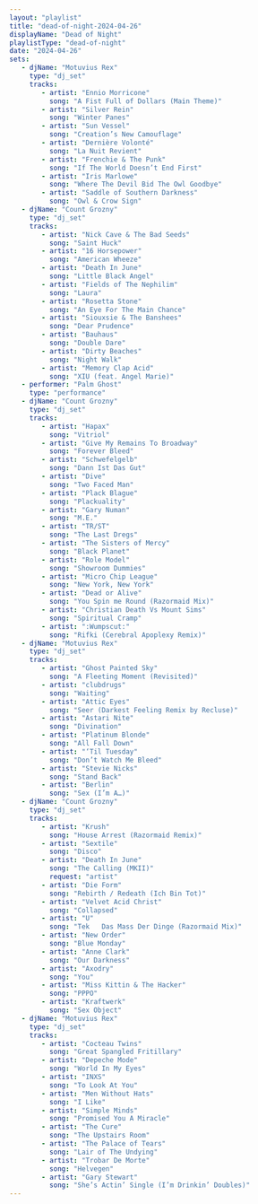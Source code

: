 ```yaml
---
layout: "playlist"
title: "dead-of-night-2024-04-26"
displayName: "Dead of Night"
playlistType: "dead-of-night"
date: "2024-04-26"
sets:
   - djName: "Motuvius Rex"
     type: "dj_set"
     tracks:
        - artist: "Ennio Morricone"
          song: "A Fist Full of Dollars (Main Theme)"
        - artist: "Silver Rein"
          song: "Winter Panes"
        - artist: "Sun Vessel"
          song: "Creation’s New Camouflage"
        - artist: "Dernière Volonté"
          song: "La Nuit Revient"
        - artist: "Frenchie & The Punk"
          song: "If The World Doesn’t End First"
        - artist: "Iris Marlowe"
          song: "Where The Devil Bid The Owl Goodbye"
        - artist: "Saddle of Southern Darkness"
          song: "Owl & Crow Sign"
   - djName: "Count Grozny"
     type: "dj_set"
     tracks:
        - artist: "Nick Cave & The Bad Seeds"
          song: "Saint Huck"
        - artist: "16 Horsepower"
          song: "American Wheeze"
        - artist: "Death In June"
          song: "Little Black Angel"
        - artist: "Fields of The Nephilim"
          song: "Laura"
        - artist: "Rosetta Stone"
          song: "An Eye For The Main Chance"
        - artist: "Siouxsie & The Banshees"
          song: "Dear Prudence"
        - artist: "Bauhaus"
          song: "Double Dare"
        - artist: "Dirty Beaches"
          song: "Night Walk"
        - artist: "Memory Clap Acid"
          song: "XIU (feat. Angel Marie)"
   - performer: "Palm Ghost"
     type: "performance"
   - djName: "Count Grozny"
     type: "dj_set"
     tracks:
        - artist: "Hapax"
          song: "Vitriol"
        - artist: "Give My Remains To Broadway"
          song: "Forever Bleed"
        - artist: "Schwefelgelb"
          song: "Dann Ist Das Gut"
        - artist: "Dive"
          song: "Two Faced Man"
        - artist: "Plack Blague"
          song: "Plackuality"
        - artist: "Gary Numan"
          song: "M.E."
        - artist: "TR/ST"
          song: "The Last Dregs"
        - artist: "The Sisters of Mercy"
          song: "Black Planet"
        - artist: "Role Model"
          song: "Showroom Dummies"
        - artist: "Micro Chip League"
          song: "New York, New York"
        - artist: "Dead or Alive"
          song: "You Spin me Round (Razormaid Mix)"
        - artist: "Christian Death Vs Mount Sims"
          song: "Spiritual Cramp"
        - artist: ":Wumpscut:"
          song: "Rifki (Cerebral Apoplexy Remix)"
   - djName: "Motuvius Rex"
     type: "dj_set"
     tracks:
        - artist: "Ghost Painted Sky"
          song: "A Fleeting Moment (Revisited)"
        - artist: "clubdrugs"
          song: "Waiting"
        - artist: "Attic Eyes"
          song: "Seer (Darkest Feeling Remix by Recluse)"
        - artist: "Astari Nite"
          song: "Divination"
        - artist: "Platinum Blonde"
          song: "All Fall Down"
        - artist: "‘Til Tuesday"
          song: "Don’t Watch Me Bleed"
        - artist: "Stevie Nicks"
          song: "Stand Back"
        - artist: "Berlin"
          song: "Sex (I’m A…)"
   - djName: "Count Grozny"
     type: "dj_set"
     tracks:
        - artist: "Krush"
          song: "House Arrest (Razormaid Remix)"
        - artist: "Sextile"
          song: "Disco"
        - artist: "Death In June"
          song: "The Calling (MKII)"
          request: "artist"
        - artist: "Die Form"
          song: "Rebirth / Redeath (Ich Bin Tot)"
        - artist: "Velvet Acid Christ"
          song: "Collapsed"
        - artist: "U"
          song: "Tek   Das Mass Der Dinge (Razormaid Mix)"
        - artist: "New Order"
          song: "Blue Monday"
        - artist: "Anne Clark"
          song: "Our Darkness"
        - artist: "Axodry"
          song: "You"
        - artist: "Miss Kittin & The Hacker"
          song: "PPPO"
        - artist: "Kraftwerk"
          song: "Sex Object"
   - djName: "Motuvius Rex"
     type: "dj_set"
     tracks:
        - artist: "Cocteau Twins"
          song: "Great Spangled Fritillary"
        - artist: "Depeche Mode"
          song: "World In My Eyes"
        - artist: "INXS"
          song: "To Look At You"
        - artist: "Men Without Hats"
          song: "I Like"
        - artist: "Simple Minds"
          song: "Promised You A Miracle"
        - artist: "The Cure"
          song: "The Upstairs Room"
        - artist: "The Palace of Tears"
          song: "Lair of The Undying"
        - artist: "Trobar De Morte"
          song: "Helvegen"
        - artist: "Gary Stewart"
          song: "She’s Actin’ Single (I’m Drinkin’ Doubles)"
---
```

